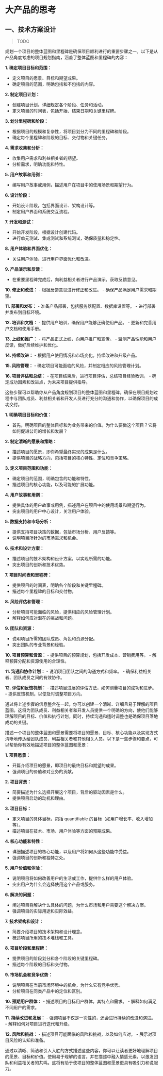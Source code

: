 # 大产品的思考

## 一、技术方案设计

> TODO

规划一个项目的整体蓝图和里程碑是确保项目顺利进行的重要步骤之一。以下是从产品角度考虑的项目规划指南，涵盖了整体蓝图和里程碑的内容：

**1. 确定项目目标和范围：**

- 定义项目的愿景、目标和期望成果。
- 确定项目的范围，明确包括和不包括的内容。

**2. 制定项目计划：**

- 创建项目计划，详细规定各个阶段、任务和活动。
- 定义项目的时间表，包括开始、结束日期和关键里程碑。

**3. 划分里程碑和阶段：**

- 根据项目的规模和复杂性，将项目划分为不同的里程碑和阶段。
- 确定每个里程碑和阶段的目标、交付物和关键任务。

**4. 需求收集和分析：**

- 收集用户需求和利益相关者的期望。
- 分析需求，明确功能和特性。

**5. 用户故事和用例：**

- 编写用户故事或用例，描述用户在项目中的使用场景和期望行为。

**6. 设计阶段：**

- 开始设计阶段，包括界面设计、架构设计等。
- 制定用户界面和系统交互流程。

**7. 开发和测试：**

- 开始开发阶段，根据设计创建代码。
- 进行单元测试、集成测试和系统测试，确保质量和稳定性。

**8. 用户体验和界面优化：**

- 关注用户体验，进行用户界面优化和改进。

**9. 产品演示和反馈：**

- 在重要里程碑完成后，向利益相关者进行产品演示，获取反馈意见。

**10. 修正和改进：** - 根据反馈意见进行修正和改进。 - 确保产品满足用户需求和期望。

**11. 部署和发布：** - 准备产品部署，包括服务器配置、数据库设置等。 - 进行部署并发布到目标环境。

**12. 培训和文档：** - 提供用户培训，确保用户能够正确使用产品。 - 更新和完善用户文档和使用手册。

**13. 上线和推广：** - 将产品正式上线，向用户推广和宣传。 - 监测产品性能和用户反馈，做好后续维护和优化。

**14. 持续改进：** - 根据用户使用情况和市场变化，持续改进和升级产品。

**15. 风险管理：** - 确定项目可能面临的风险，并制定相应的风险管理计划。

**16. 项目评估和总结：** - 在项目结束后，进行项目评估，总结项目经验教训。 - 确定成功因素和改进点，为未来项目提供指导。

这些步骤可以帮助你从产品角度规划项目的整体蓝图和里程碑。确保在项目规划过程中与团队成员、利益相关者和开发人员进行充分的沟通和协作，以确保项目的成功交付。

**1. 明确项目目标和价值：**

- 首先，明确项目的整体目标和为业务带来的价值。为什么要做这个项目？它将如何促进公司的增长和发展？

**2. 制定清晰的愿景和策略：**

- 描述项目的愿景，即你希望最终实现的成果是什么。
- 提供项目的战略方向，包括项目的核心特性、定位和竞争策略。

**3. 定义项目范围和功能：**

- 确定项目的范围，明确包含的功能和特性。
- 描述项目的核心功能，以及可能的扩展功能。

**4. 用户故事和用例：**

- 提供具体的用户故事或用例，描述用户在项目中的使用场景和期望行为。
- 突出项目的用户中心设计，关注用户体验。

**5. 数据支持和市场分析：**

- 提供支持项目决策的数据，包括市场分析、用户反馈等。
- 说明项目所针对的市场需求和机会。

**6. 技术和设计方案：**

- 描述项目的技术架构和设计方案，以实现所需的功能。
- 突出项目的创新和技术优势。

**7. 项目时间表和里程碑：**

- 提供项目的时间表，明确各个阶段和关键里程碑。
- 描述每个里程碑的目标和交付物。

**8. 风险评估和管理：**

- 分析项目可能面临的风险，提供相应的风险管理计划。
- 解释如何应对潜在的挑战和问题。

**9. 团队和资源：**

- 说明项目所需的团队成员、角色和资源分配。
- 突出团队的专业背景和经验。

**10. 项目预算和资源：** - 提供项目的预算规划，包括开发成本、营销费用等。 - 解释预算分配和资源使用的合理性。

**11. 沟通和协作计划：** - 说明项目团队之间的沟通方式和频率。 - 确保利益相关者、团队成员之间的有效协作。

**12. 评估和反馈机制：** - 描述项目进展的评估方法，如何测量项目的成功和进步。 - 提供反馈机制，以便及时调整项目方向。

通过将上述步骤的信息整合在一起，你可以创建一个清晰、详细且易于理解的项目蓝图。这将为团队成员、利益相关者和开发人员提供一个明确的方向，使他们能够理解项目的目标、价值和执行计划。同时，持续沟通和适时调整也是确保项目落地成功的关键。

描述一个项目的整体蓝图和愿景需要将项目的愿景、目标、核心功能以及实现方式清晰地传达给团队成员、利益相关者和其他相关人员。以下是一些步骤和要点，可以帮助你有效地描述项目的整体蓝图和愿景：

**1. 项目愿景：**

- 开篇介绍项目的愿景，即项目的最终目标和期望的成果。
- 强调项目的价值和对业务的贡献。

**2. 项目背景：**

- 简要描述为什么选择开展这个项目，背后的驱动因素是什么。
- 提供项目启动的动机和理由。

**3. 项目目标：**

- 定义项目的具体目标，包括 quantifiable 的目标（如用户增长率、收入增加等）。
- 描述项目在技术、市场、用户体验等方面的预期成果。

**4. 核心功能和特性：**

- 详细描述项目的核心功能，以及用户将如何从这些功能中受益。
- 强调项目的创新和独特之处。

**5. 用户价值和体验：**

- 说明项目将如何改善用户的生活或工作，提供什么样的用户体验。
- 突出用户为什么会选择使用这个产品或服务。

**6. 解决的问题：**

- 阐述项目将解决什么具体的问题，为什么市场和用户需要这个解决方案。
- 强调项目的实际用途和实际效益。

**7. 技术架构和设计：**

- 简要介绍项目的技术架构和设计理念。
- 概述项目所用的技术堆栈和工具。

**8. 项目阶段和里程碑：**

- 提供项目的阶段划分和各个阶段的关键里程碑。
- 描述每个阶段的目标和交付物。

**9. 市场机会和竞争优势：**

- 说明项目在当前市场环境中的机会，为什么它有竞争优势。
- 分析项目在同类产品中的定位和区别。

**10. 预期用户群体：** - 描述项目的目标用户群体，其特点和需求。 - 解释如何满足不同用户的需求。

**11. 持续改进和发展：** - 强调项目不仅是一次性的，还会进行持续的改进和演进。 - 解释如何对项目进行迭代和升级。

**12. 风险和挑战：** - 描述项目可能面临的风险和挑战，以及如何应对。 - 展示对项目风险的认知和准备。

通过以清晰、简洁和引人入胜的方式描述这些内容，你可以让读者更好地理解项目的愿景、目标和价值。使用易于理解的语言，并在描述中融入情感元素，以激发团队和利益相关者的共鸣。这将有助于使项目的整体蓝图和愿景更具有吸引力和说服力。
